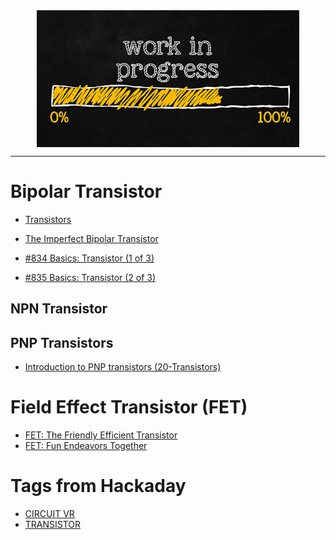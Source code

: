 <!--
Maintainer:   jeffskinnerbox@yahoo.com / www.jeffskinnerbox.me
Version:      0.0.0
-->

<div align="center">
<img src="https://raw.githubusercontent.com/jeffskinnerbox/blog/main/content/images/banners-bkgrds/work-in-progress.jpg" title="These materials require additional work and are not ready for general use." align="center" width=420px height=219px>
</div>


---------------


# Bipolar Transistor

* [Transistors](https://www.youtube.com/playlist?list=PLXb3r5ny8_1X7Ph5vivwAmILwI42OVv94)
* [The Imperfect Bipolar Transistor](https://hackaday.com/2021/04/16/the-imperfect-bipolar-transistor/)

* [#834 Basics: Transistor (1 of 3)](https://www.youtube.com/watch?v=Eyrn2IShE90)
* [#835 Basics: Transistor (2 of 3)](https://www.youtube.com/watch?v=FVnXEBCAVJo)


## NPN Transistor


## PNP Transistors

* [Introduction to PNP transistors (20-Transistors)](https://www.youtube.com/watch?v=NKeQzRoNP80)


# Field Effect Transistor (FET)

* [FET: The Friendly Efficient Transistor](https://hackaday.com/2023/04/25/fet-the-friendly-efficient-transistor/)
* [FET: Fun Endeavors Together](https://hackaday.com/2023/05/02/fet-fun-endeavors-together/)


# Tags from Hackaday

* [CIRCUIT VR](https://hackaday.com/tag/circuit-vr/)
* [TRANSISTOR](https://hackaday.com/tag/transistor/)
